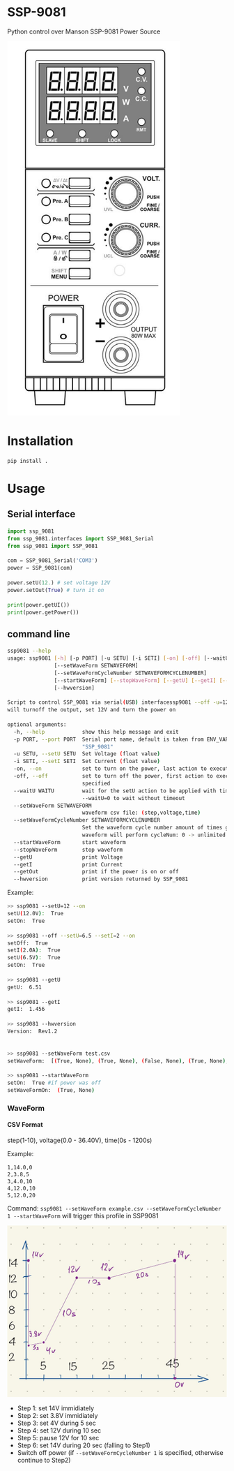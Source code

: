# SSP-9081
Python control over Manson SSP-9081 Power Source 

![SSP-9081_FrontPanel](https://github.com/maslovw/SSP-9081/blob/master/doc/front_panel.png)

# Installation
`pip install .`

# Usage
## Serial interface

```python
import ssp_9081
from ssp_9081.interfaces import SSP_9081_Serial
from ssp_9081 import SSP_9081

com = SSP_9081_Serial('COM3')
power = SSP_9081(com)

power.setU(12.) # set voltage 12V
power.setOut(True) # turn it on

print(power.getUI())
print(power.getPower())
```

## command line
```bash
ssp9081 --help
usage: ssp9081 [-h] [-p PORT] [-u SETU] [-i SETI] [-on] [-off] [--waitU WAITU]
               [--setWaveForm SETWAVEFORM]
               [--setWaveFormCycleNumber SETWAVEFORMCYCLENUMBER]
               [--startWaveForm] [--stopWaveForm] [--getU] [--getI] [--getOut]
               [--hwversion]

Script to control SSP_9081 via serial(USB) interfacessp9081 --off -u=12 --on:
will turnoff the output, set 12V and turn the power on

optional arguments:
  -h, --help            show this help message and exit
  -p PORT, --port PORT  Serial port name, default is taken from ENV_VAR
                        "SSP_9081"
  -u SETU, --setU SETU  Set Voltage (float value)
  -i SETI, --setI SETI  Set Current (float value)
  -on, --on             set to turn on the power, last action to execute
  -off, --off           set to turn off the power, first action to execute if
                        specified
  --waitU WAITU         wait for the setU action to be applied with timeout,
                        --waitU=0 to wait without timeout
  --setWaveForm SETWAVEFORM
                        waveform csv file: (step,voltage,time)
  --setWaveFormCycleNumber SETWAVEFORMCYCLENUMBER
                        Set the waveform cycle number amount of times given
                        waveform will perform cycleNum: 0 -> unlimited times
  --startWaveForm       start waveform
  --stopWaveForm        stop waveform
  --getU                print Voltage
  --getI                print Current
  --getOut              print if the power is on or off
  --hwversion           print version returned by SSP_9081
```

Example: 
```bash
>> ssp9081 --setU=12 --on
setU(12.0V):  True
setOn:  True

>> ssp9081 --off --setU=6.5 --setI=2 --on
setOff:  True
setI(2.0A):  True
setU(6.5V):  True
setOn:  True

>> ssp9081 --getU
getU:  6.51

>> ssp9081 --getI
getI:  1.456

>> ssp9081 --hwversion
Version:  Rev1.2


>> ssp9081 --setWaveForm test.csv
setWaveForm:  [(True, None), (True, None), (False, None), (True, None), (True, None), (True, None), (True, None)]

>> ssp9081 --startWaveForm
setOn:  True #if power was off
setWaveFormOn:  (True, None)
```

### WaveForm 

#### CSV Format
step(1-10), voltage(0.0 - 36.40V), time(0s - 1200s)

Example:
```
1,14.0,0
2,3.8,5
3,4.0,10
4,12.0,10
5,12.0,20
```
Command: `ssp9081 --setWaveForm example.csv --setWaveFormCycleNumber 1 --startWaveForm`
will trigger this profile in SSP9081

![SSP-9081_WaveForm example](https://github.com/maslovw/SSP-9081/blob/master/doc/waveForm.jpg)

- Step 1: set 14V immidiately
- Step 2: set 3.8V immidiately
- Step 3: set 4V during 5 sec
- Step 4: set 12V during 10 sec
- Step 5: pause 12V for 10 sec
- Step 6: set 14V during 20 sec (falling to Step1)
- Switch off power (if `--setWaveFormCycleNumber 1` is specified, otherwise continue to Step2)